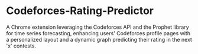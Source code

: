 # Codeforces-Rating-Predictor
A Chrome extension leveraging the Codeforces API and the Prophet library for time series forecasting, enhancing users' Codeforces profile pages with a personalized layout and a dynamic graph predicting their rating in the next 'x' contests.
